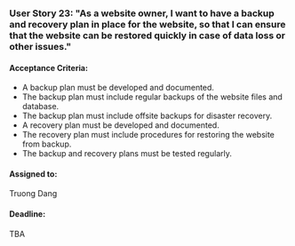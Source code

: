 ### User Story 23: "As a website owner, I want to have a backup and recovery plan in place for the website, so that I can ensure that the website can be restored quickly in case of data loss or other issues."

#### Acceptance Criteria:
- A backup plan must be developed and documented.
- The backup plan must include regular backups of the website files and database.
- The backup plan must include offsite backups for disaster recovery.
- A recovery plan must be developed and documented.
- The recovery plan must include procedures for restoring the website from backup.
- The backup and recovery plans must be tested regularly.

#### Assigned to: 
Truong Dang

#### Deadline: 
TBA
